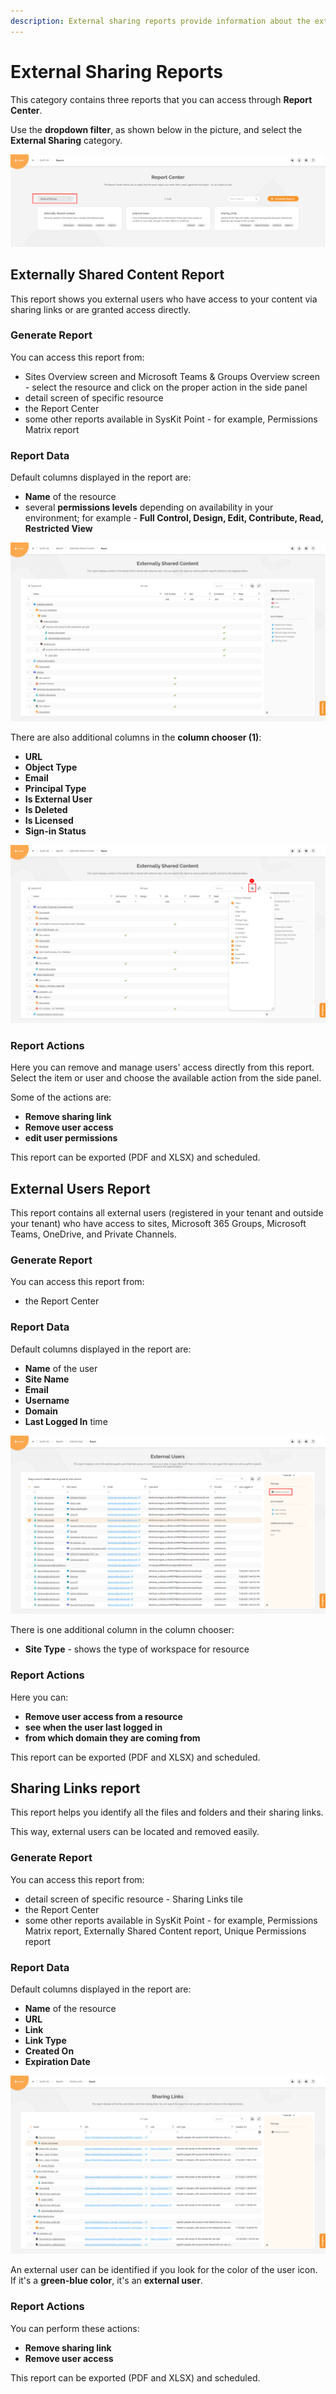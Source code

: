 ```yaml
---
description: External sharing reports provide information about the external users and their access to your tenant resources.
---
```


# External Sharing Reports

This category contains three reports that you can access through **Report Center**.

Use the **dropdown filter**, as shown below in the picture, and select the **External Sharing** category.

![Report Center – External sharing reports](../../.gitbook/assets/external-sharing-reports_report-center-external-sharing-reports.png)

## Externally Shared Content Report

This report shows you external users who have access to your content via sharing links or are granted access directly.

### Generate Report

You can access this report from:

*	Sites Overview screen and Microsoft Teams & Groups Overview screen - select the resource and click on the proper action in the side panel
*	detail screen of specific resource
*	the Report Center
*	some other reports available in SysKit Point - for example, Permissions Matrix report

### Report Data

Default columns displayed in the report are:
		
* **Name** of the resource
* several **permissions levels** depending on availability in your environment; for example - **Full Control, Design, Edit, Contribute, Read, Restricted View**

![Externally Shared Content report](../../.gitbook/assets/external-sharing-reports_externally-shared-content-report.png)
		
There are also additional columns in the **column chooser (1)**:
		
* **URL**
* **Object Type**
* **Email**
* **Principal Type**
* **Is External User**
* **Is Deleted**
* **Is Licensed**
* **Sign-in Status**

![Externally Shared Content report – column chooser](../../.gitbook/assets/external-sharing-reports_externally-shared-content-report-available-columns.png)


### Report Actions

Here you can remove and manage users' access directly from this report. Select the item or user and choose the available action from the side panel.

Some of the actions are:

*	**Remove sharing link**
*	**Remove user access**
*	**edit user permissions**

This report can be exported (PDF and XLSX) and scheduled.

## External Users Report

This report contains all external users (registered in your tenant and outside your tenant) who have access to sites, Microsoft 365 Groups, Microsoft Teams, OneDrive, and Private Channels.

### Generate Report

You can access this report from:

*	the Report Center

### Report Data

Default columns displayed in the report are:
		
* **Name** of the user
* **Site Name**
* **Email**
* **Username**
* **Domain**
* **Last Logged In** time

![External Users report](../../.gitbook/assets/external-sharing-reports_external-users-report.png)
		
There is one additional column in the column chooser:
		
* **Site Type** - shows the type of workspace for resource


### Report Actions

Here you can:

*	**Remove user access from a resource**
*	**see when the user last logged in**
*	**from which domain they are coming from**

This report can be exported (PDF and XLSX) and scheduled.


## Sharing Links report

This report helps you identify all the files and folders and their sharing links. 

This way, external users can be located and removed easily.

### Generate Report

You can access this report from:

*	detail screen of specific resource - Sharing Links tile
*	the Report Center
*	some other reports available in SysKit Point - for example, Permissions Matrix report, Externally Shared Content report, Unique Permissions report

### Report Data

Default columns displayed in the report are:
		
* **Name** of the resource
* **URL**
* **Link**
* **Link Type**
* **Created On**
* **Expiration Date**

![Sharing Links report](../../.gitbook/assets/external-sharing-reports_sharing-links-report.png)

An external user can be identified if you look for the color of the user icon. If it's a **green-blue color**, it's an **external user**.

### Report Actions

You can perform these actions:
*	**Remove sharing link**
*	**Remove user access**

This report can be exported (PDF and XLSX) and scheduled.
